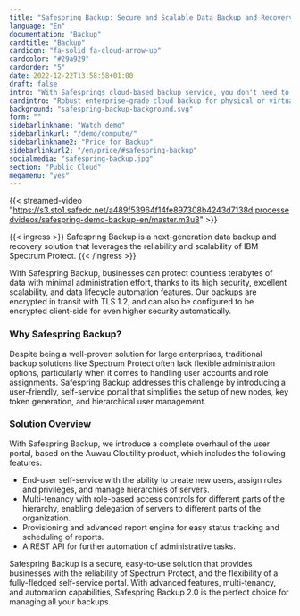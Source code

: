 ```yaml
---
title: "Safespring Backup: Secure and Scalable Data Backup and Recovery"
language: "En"
documentation: "Backup"
cardtitle: "Backup"
cardicon: "fa-solid fa-cloud-arrow-up"
cardcolor: "#29a929"
cardorder: "5"
date: 2022-12-22T13:58:58+01:00
draft: false
intro: "With Safesprings cloud-based backup service, you don't need to invest in any hardware or software. Just pay for the amount of data stored in the service!"
cardintro: "Robust enterprise-grade cloud backup for physical or virtual servers."
background: "safespring-backup-background.svg"
form: ""
sidebarlinkname: "Watch demo"
sidebarlinkurl: "/demo/compute/"
sidebarlinkname2: "Price for Backup"
sidebarlinkurl2: "/en/price/#safespring-backup"
socialmedia: "safespring-backup.jpg"
section: "Public Cloud"
megamenu: "yes"
---
```


{{< streamed-video "https://s3.sto1.safedc.net/a489f53964f14fe897308b4243d7138d:processedvideos/safespring-demo-backup-en/master.m3u8" >}}

{{< ingress >}}
Safespring Backup is a next-generation data backup and recovery solution that leverages the reliability and scalability of IBM Spectrum Protect. 
{{< /ingress >}}

With Safespring Backup, businesses can protect countless terabytes of data with minimal administration effort, thanks to its high security, excellent scalability, and data lifecycle automation features. Our backups are encrypted in transit with TLS 1.2, and can also be configured to be encrypted client-side for even higher security automatically.

### Why Safespring Backup?

Despite being a well-proven solution for large enterprises, traditional backup solutions like Spectrum Protect often lack flexible administration options, particularly when it comes to handling user accounts and role assignments. Safespring Backup addresses this challenge by introducing a user-friendly, self-service portal that simplifies the setup of new nodes, key token generation, and hierarchical user management.

### Solution Overview

With Safespring Backup, we introduce a complete overhaul of the user portal, based on the Auwau Cloutility product, which includes the following features:
- End-user self-service with the ability to create new users, assign roles and privileges, and manage hierarchies of servers.
- Multi-tenancy with role-based access controls for different parts of the hierarchy, enabling delegation of servers to different parts of the organization.
- Provisioning and advanced report engine for easy status tracking and scheduling of reports.
- A REST API for further automation of administrative tasks.

Safespring Backup is a secure, easy-to-use solution that provides businesses with the reliability of Spectrum Protect, and the flexibility of a fully-fledged self-service portal. With advanced features, multi-tenancy, and automation capabilities, Safespring Backup 2.0 is the perfect choice for managing all your backups.